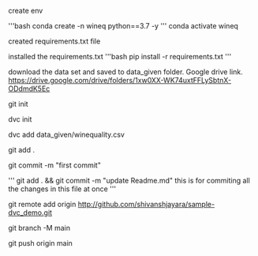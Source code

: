 create env


'''bash
conda create -n wineq python==3.7 -y
'''
conda activate wineq

created requirements.txt file

installed the requirements.txt
'''bash
pip install -r requirements.txt
'''

download the data set and saved to data_given folder. Google drive link.
https://drive.google.com/drive/folders/1xw0XX-WK74uxtFFLySbtnX-ODdmdK5Ec

git init

dvc init

dvc add data_given/winequality.csv

git add .

git commit -m "first commit"

'''
git add . && git commit -m "update Readme.md" this is for commiting all the changes in this file at once
'''

git remote add origin http://github.com/shivanshjayara/sample-dvc_demo.git

git branch -M main

git push origin main
